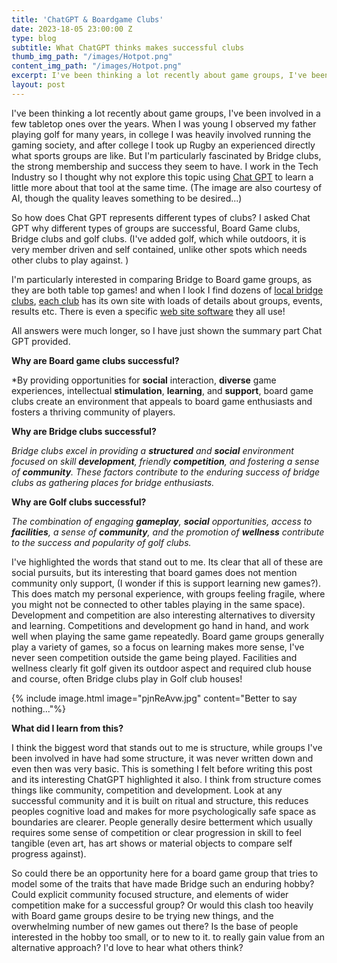 ```yaml
---
title: 'ChatGPT & Boardgame Clubs'
date: 2023-18-05 23:00:00 Z
type: blog
subtitle: What ChatGPT thinks makes successful clubs
thumb_img_path: "/images/Hotpot.png"
content_img_path: "/images/Hotpot.png"
excerpt: I've been thinking a lot recently about game groups, I've been involved in a few tabletop ones over the years.
layout: post
---
```


I've been thinking a lot recently about game groups, I've been involved in a few tabletop ones over the years. When I was young I observed my father playing golf for many years, in college I was heavily involved running the gaming society, and after college I took up Rugby an experienced directly what sports groups are like. But I'm particularly fascinated by Bridge clubs, the strong membership and success they seem to have. I work in the Tech Industry so I thought why not explore this topic using [Chat GPT](https://openai.com/blog/chatgpt) to learn a little more about that tool at the same time. (The image are also courtesy of AI, though the quality leaves something to be desired...)

So how does Chat GPT represents different types of clubs? I asked Chat GPT why different types of groups are successful, Board Game clubs, Bridge clubs and golf clubs. (I've added golf, which while outdoors, it is very member driven and self contained, unlike other spots which needs other clubs to play against. )

I'm particularly interested in comparing Bridge to Board game groups, as they are both table top games! and when I look I find dozens of [local bridge clubs](https://www.bridgewebs.com/cgi-bin/bwoq/bw.cgi?club=dublinsouth&pid=display_ctyclubs), [each club](https://www.bridgewebs.com/railwayunion/) has its own site with loads of details about groups, events, results etc. There is even a specific [web site software](https://www.bridgewebs.com/) they all use! 

All answers were much longer, so I have just shown the summary part Chat GPT provided.
 
**Why are Board game clubs successful?**

*By providing opportunities for **social** interaction, **diverse** game experiences, intellectual **stimulation**, **learning**, and **support**, board game clubs create an environment that appeals to board game enthusiasts and fosters a thriving community of players.

**Why are Bridge clubs successful?**

*Bridge clubs excel in providing a **structured** and **social** environment focused on skill **development**, friendly **competition**, and fostering a sense of **community**. These factors contribute to the enduring success of bridge clubs as gathering places for bridge enthusiasts.*

**Why are Golf clubs successful?**

*The combination of engaging **gameplay**, **social** opportunities, access to **facilities**, a sense of **community**, and the promotion of **wellness** contribute to the success and popularity of golf clubs.*

I've highlighted the words that stand out to me. Its clear that all of these are social pursuits, but its interesting that board games does not mention community only support, (I wonder if this is support learning new games?). This does match my personal experience, with groups feeling fragile, where you might not be connected to other tables playing in the same space). Development and competition are also interesting alternatives to diversity and learning. Competitions and development go hand in hand, and work well when playing the same game repeatedly. Board game groups generally play a variety of games, so a focus on learning makes more sense, I've never seen competition outside the game being played. Facilities and wellness clearly fit golf given its outdoor aspect and required club house and course, often Bridge clubs play in Golf club houses!

{% include image.html image="pjnReAvw.jpg" content="Better to say nothing..."%}

**What did I learn from this?**

I think the biggest word that stands out to me is structure, while groups I've been involved in have had some structure, it was never written down and even then was very basic. This is something I felt before writing this post and its interesting ChatGPT highlighted it also. I think from structure comes things like community, competition and development. Look at any successful community and it is built on ritual and structure, this reduces peoples cognitive load and makes for more psychologically safe space as boundaries are clearer. People generally desire betterment which usually requires some sense of competition or clear progression in skill to feel tangible (even art, has art shows or material objects to compare self progress against). 

So could there be an opportunity here for a board game group that tries to model some of the traits that have made Bridge such an enduring hobby? Could explicit community focused structure, and elements of wider competition make for a successful group? Or would this clash too heavily with Board game groups desire to be trying new things, and the overwhelming number of new games out there? Is the base of people interested in the hobby too small, or to new to it. to really gain value from an alternative approach? I'd love to hear what others think?


<!--stackedit_data:
eyJoaXN0b3J5IjpbLTIwMjM4NzEwNzFdfQ==
-->
